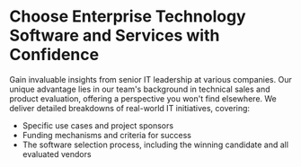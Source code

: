 <h1>Choose Enterprise Technology Software and Services with Confidence</h1>

Gain invaluable insights from senior IT leadership at various companies. Our unique advantage lies in our team's background in technical sales and product evaluation, offering a perspective you won't find elsewhere. We deliver detailed breakdowns of real-world IT initiatives, covering:

* Specific use cases and project sponsors
* Funding mechanisms and criteria for success
* The software selection process, including the winning candidate and all evaluated vendors
